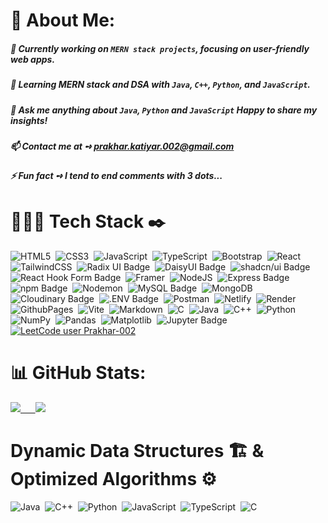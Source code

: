 
<!--
**Prakhar-002/Prakhar-002** is a ✨ _special_ ✨ repository because its `README.md` (this file) appears on your GitHub profile.

Here are some ideas to get you started:

- 🔭 I’m currently working on ...
- 🌱 I’m currently learning ...
- 👯 I’m looking to collaborate on ...
- 🤔 I’m looking for help with ...
- 💬 Ask me about ...
- 📫 How to reach me: ...
- 😄 Pronouns: ...
- ⚡ Fun fact: ...
-->

# 💫 About Me:

##### 🔭 Currently working on `MERN stack projects`, focusing on user-friendly web apps. <br>
##### 🌱 Learning MERN stack and DSA with `Java`, `C++`, `Python`, and `JavaScript`. <br>
##### 💬 Ask me anything about `Java`, `Python` and `JavaScript` Happy to share my insights! <br>
##### 📫 Contact me at ➺ prakhar.katiyar.002@gmail.com <br>
##### ⚡ Fun fact ➺ I tend to end comments with 3 dots... <br>


# 👨🏻‍💻 Tech Stack ✒️

![HTML5](https://img.shields.io/badge/html5-%23E34F26.svg?style=for-the-badge&logo=html5&logoColor=white) &nbsp;![CSS3](https://img.shields.io/badge/css3-%231572B6.svg?style=for-the-badge&logo=css3&logoColor=white) &nbsp;![JavaScript](https://img.shields.io/badge/javascript-%23323330.svg?style=for-the-badge&logo=javascript&logoColor=%23F7DF1E) &nbsp;![TypeScript](https://img.shields.io/badge/typescript-%23007ACC.svg?style=for-the-badge&logo=typescript&logoColor=white) &nbsp;![Bootstrap](https://img.shields.io/badge/bootstrap-%238511FA.svg?style=for-the-badge&logo=bootstrap&logoColor=white) &nbsp;![React](https://img.shields.io/badge/react-%2320232a.svg?style=for-the-badge&logo=react&logoColor=%2361DAFB) &nbsp;![TailwindCSS](https://img.shields.io/badge/tailwindcss-%2338B2AC.svg?style=for-the-badge&logo=tailwind-css&logoColor=white) &nbsp;![Radix UI Badge](https://img.shields.io/badge/Radix%20UI-161618?logo=radixui&logoColor=fff&style=for-the-badge) &nbsp;![DaisyUI Badge](https://img.shields.io/badge/DaisyUI-1AD1A5?logo=daisyui&logoColor=fff&style=for-the-badge) &nbsp;![shadcn/ui Badge](https://img.shields.io/badge/shadcn%2Fui-000?logo=shadcnui&logoColor=fff&style=for-the-badge)&nbsp;![React Hook Form Badge](https://img.shields.io/badge/React%20Hook%20Form-EC5990?logo=reacthookform&logoColor=fff&style=for-the-badge) &nbsp;![Framer](https://img.shields.io/badge/Framer-black?style=for-the-badge&logo=framer&logoColor=blue) &nbsp;![NodeJS](https://img.shields.io/badge/node.js-6DA55F?style=for-the-badge&logo=node.js&logoColor=white) &nbsp;![Express Badge](https://img.shields.io/badge/Express-000?logo=express&logoColor=fff&style=for-the-badge)  &nbsp;![npm Badge](https://img.shields.io/badge/npm-CB3837?logo=npm&logoColor=fff&style=for-the-badge) &nbsp;![Nodemon](https://img.shields.io/badge/NODEMON-%23323330.svg?style=for-the-badge&logo=nodemon&logoColor=%BBDEAD) &nbsp;![MySQL Badge](https://img.shields.io/badge/MySQL-4479A1?logo=mysql&logoColor=fff&style=for-the-badge) &nbsp;![MongoDB](https://img.shields.io/badge/MongoDB-%234ea94b.svg?style=for-the-badge&logo=mongodb&logoColor=white) &nbsp;![Cloudinary Badge](https://img.shields.io/badge/Cloudinary-3448C5?logo=cloudinary&logoColor=fff&style=for-the-badge) &nbsp;![.ENV Badge](https://img.shields.io/badge/.ENV-ECD53F?logo=dotenv&logoColor=000&style=for-the-badge) &nbsp;![Postman](https://img.shields.io/badge/Postman-FF6C37?style=for-the-badge&logo=postman&logoColor=white) &nbsp;![Netlify](https://img.shields.io/badge/netlify-%23000000.svg?style=for-the-badge&logo=netlify&logoColor=#00C7B7) &nbsp;![Render](https://img.shields.io/badge/Render-%46E3B7.svg?style=for-the-badge&logo=render&logoColor=white) &nbsp;![GithubPages](https://img.shields.io/badge/github%20pages-121013?style=for-the-badge&logo=github&logoColor=white) &nbsp;![Vite](https://img.shields.io/badge/vite-%23646CFF.svg?style=for-the-badge&logo=vite&logoColor=white) &nbsp;![Markdown](https://img.shields.io/badge/markdown-%23000000.svg?style=for-the-badge&logo=markdown&logoColor=white) &nbsp;![C](https://img.shields.io/badge/c-%2300599C.svg?style=for-the-badge&logo=c&logoColor=white) &nbsp;![Java](https://img.shields.io/badge/java-%23ED8B00.svg?style=for-the-badge&logo=openjdk&logoColor=white) &nbsp;![C++](https://img.shields.io/badge/c++-%2300599C.svg?style=for-the-badge&logo=c%2B%2B&logoColor=white) &nbsp;![Python](https://img.shields.io/badge/python-3670A0?style=for-the-badge&logo=python&logoColor=ffdd54) &nbsp;![NumPy](https://img.shields.io/badge/numpy-%23013243.svg?style=for-the-badge&logo=numpy&logoColor=white) &nbsp;![Pandas](https://img.shields.io/badge/pandas-%23150458.svg?style=for-the-badge&logo=pandas&logoColor=white) &nbsp;![Matplotlib](https://img.shields.io/badge/Matplotlib-%23000000.svg?style=for-the-badge&logo=Matplotlib&logoColor=white) &nbsp;![Jupyter Badge](https://img.shields.io/badge/Jupyter-F37626?logo=jupyter&logoColor=fff&style=for-the-badge) &nbsp;[![LeetCode user Prakhar-002](https://img.shields.io/badge/dynamic/json?style=for-the-badge&labelColor=black&color=%23ffa116&label=Solved&query=solvedOverTotal&url=https%3A%2F%2Fleetcode-badge.vercel.app%2Fapi%2Fusers%2FPrakhar-002&logo=leetcode&logoColor=yellow)](https://leetcode.com/Prakhar-002/)


# 📊 GitHub Stats:

[![](https://github-readme-streak-stats.herokuapp.com/?user=Prakhar-002&theme=dark&hide_border=true) &nbsp;&nbsp;&nbsp;&nbsp;
](https://github.com/Prakhar-002)
[![](https://github-readme-stats.vercel.app/api/top-langs/?username=Prakhar-002&theme=dark&hide_border=true&include_all_commits=false&count_private=true&layout=compact)
](https://github.com/Prakhar-002)


# Dynamic Data Structures 🏗️ & Optimized Algorithms ⚙️

![Java](https://img.shields.io/badge/java-%23ED8B00.svg?style=for-the-badge&logo=openjdk&logoColor=white) &nbsp;![C++](https://img.shields.io/badge/c++-%2300599C.svg?style=for-the-badge&logo=c%2B%2B&logoColor=white) &nbsp;![Python](https://img.shields.io/badge/python-3670A0?style=for-the-badge&logo=python&logoColor=ffdd54) &nbsp;![JavaScript](https://img.shields.io/badge/javascript-%23323330.svg?style=for-the-badge&logo=javascript&logoColor=%23F7DF1E) &nbsp;![TypeScript](https://img.shields.io/badge/typescript-%23007ACC.svg?style=for-the-badge&logo=typescript&logoColor=white) &nbsp;![C](https://img.shields.io/badge/c-%2300599C.svg?style=for-the-badge&logo=c&logoColor=white)

